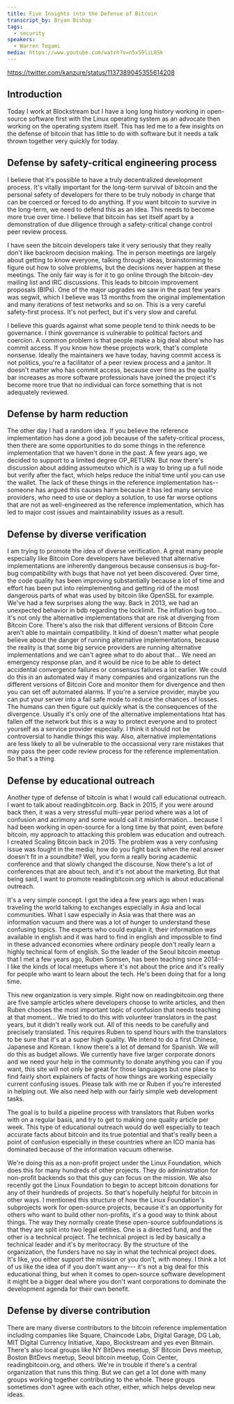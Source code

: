 ```yaml
---
title: Five Insights into the Defense of Bitcoin
transcript_by: Bryan Bishop
tags:
  - security
speakers:
  - Warren Togami
media: https://www.youtube.com/watch?v=n5xS9liL8Sk
---
```

<https://twitter.com/kanzure/status/1137389045355614208>

## Introduction

Today I work at Blockstream but I have a long long history working in open-source software first with the Linux operating system as an advocate then working on the operating system itself. This has led me to a few insights on the defense of bitcoin that has little to do with software but it needs a talk thrown together very quickly for today.

## Defense by safety-critical engineering process

I believe that it's possible to have a truly decentralized development process. It's vitally important for the long-term survival of bitcoin and the personal safety of developers for there to be truly nobody in charge that can be coerced or forced to do anything. If you want bitcoin to survive in the long-term, we need to defend this as an idea. This needs to become more true over time. I believe that bitcoin has set itself apart by a demonstration of due diligence through a safety-critical change control peer review process.

I have seen the bitcoin developers take it very seriously that they really don't like backroom decision making. The in person meetings are largely about getting to know everyone, talking through ideas, brainstorming to figure out how to solve problems, but the decisions never happen at these meetings. The only fair way is for it to go online through the bitcoin-dev mailing list and IRC discussions. This leads to bitcoin improvement proposals (BIPs). One of the major upgrades we saw in the past few years was segwit, which I believe was 13 months from the original implementation and many iterations of test networks and so on. This is a very careful safety-first process. It's not perfect, but it's very slow and careful.

I believe this guards against what some people tend to think needs to be governance. I think governance is vulnerable to political factors and coercion. A common problem is that people make a big deal about who has commit access. If you know how these projects work, that's complete nonsense. Ideally the maintainers we have today, having commit access is not politics, you're a facilitator of a peer review process and a janitor. It doesn't matter who has commit access, because over time as the quality bar increases as more software professionals have joined the project it's become more true that no individual can force something that is not adequately reviewed.

## Defense by harm reduction

The other day I had a random idea. If you believe the reference implementation has done a good job because of the safety-critical process, then there are some opportunities to do some things in the reference implementation that we haven't done in the past. A few years ago, we decided to support to a limited degree OP\_RETURN. But now there's discussion about adding assumeutxo which is a way to bring up a full node but verify after the fact, which helps reduce the initial time until you can use the wallet. The lack of these things in the reference implementation has-- someone has argued this causes harm because it has led many service providers, who need to use or deploy a solution, to use far worse options that are not as well-engineered as the reference implementation, which has led to major cost issues and maintainability issues as a result.

## Defense by diverse verification

I am trying to promote the idea of diverse verification. A great many people especially like Bitcoin Core developers have believed that alternative implementations are inherently dangerous because consensus is bug-for-bug compatibility with bugs that have not yet been discovered. Over time, the code quality has been improving substantially because a lot of time and effort has been put into reimplementing and getting rid of the most dangerous parts of what was used by bitcoin like OpenSSL for example. We've had a few surprises along the way. Back in 2013, we had an unexpected behavior in bdb regarding the locklimit. The inflation bug too... it's not only the alternative implementations that are risk at diverging from Bitcoin Core. There's also the risk that different versions of Bitcoin Core aren't able to maintain compatibility. It kind of doesn't matter what people believe about the danger of running alternative implementations, because the reality is that some big service providers are running alternative implementations and we can't agree what to do about that... We need an emergency response plan, and it would be nice to be able to detect accidental convergence failures or consensus failures a lot earlier. We could do this in an automated way if many companies and organizations run the different versions of Bitcoin Core and monitor them for divergence and then you can set off automated alarms. If you're a service provider, maybe you can put your server into a fail safe mode to reduce the chances of losses. The humans can then figure out quickly what is the consequences of the divergence. Usually it's only one of the alternative implementations htat has fallen off the network but this is a way to protect everyone and to protect yourself as a service provider especially. I think it should not be controversial to handle things this way. Also, alternative implementations are less likely to all be vulnerable to the occassional very rare mistakes that may pass the peer code review process for the reference implementation. So that's a thing.

## Defense by educational outreach

Another type of defense of bitcoin is what I would call educational outreach. I want to talk about readingbitcoin.org. Back in 2015, if you were around back then, it was a very stressful multi-year period where was a lot of confusion and acrimony and some would call it misinformation... because I had been working in open-source for a long time by that point, even before bitcoin, my approach to attacking this problem was education and outreach. I created Scaling Bitcoin back in 2015. The problem was a very confusing issue was fought in the media; how do you fight back when the real answer doesn't fit in a soundbite? Well, you form a really boring academic conference and that slowly changed the discourse. Now there's a lot of conferences that are about tech, and it's not about the marketing. But that being said, I want to promote readingbitcoin.org which is about educational outreach.

It's a very simple concept. I got the idea a few years ago when I was traveling the world talking to exchanges especially in Asia and local communities. What I saw especially in Asia was that there was an information vacuum and there was a lot of hunger to understand these confusing topics. The experts who could explain it, their information was available in english and it was hard to find in english and impossible to find in these advanced economies where ordinary people don't really learn a highly technical form of english. So the leader of the Seoul bitcoin meetup that I met a few years ago, Ruben Somsen, has been teaching since 2014-- I like the kinds of local meetups where it's not about the price and it's really for people who want to learn about the tech. He's been doing that for a long time.

This new organization is very simple. Right now on readingbitcoin.org there are five sample articles where developers choose to write articles, and then Ruben chooses the most important topic of confusion that needs teaching at that moment... We tried to do this with volunteer translators in the past years, but it didn't really work out. All of this needs to be carefully and precisely translated. This requires Ruben to spend hours with the translators to be sure that it's at a super high quality. We intend to do a first Chinese, Japanese and Korean. I know there's a lot of demand for Spanish. We will do this as budget allows. We currently have five larger corporate donors and we need your help in the community to donate anything you can if you want, this site will not only be great for those languages but one place to find fairly short explainers of facts of how things are working especially current confusing issues. Please talk with me or Ruben if you're interested in helping out. We also need help with our fairly simple web development tasks.

The goal is to build a pipeline process with translators that Ruben works with on a regular basis, and try to get to making one quality article per week. This type of educational outreach would do well especially to teach accurate facts about bitcoin and its true potential and that's really been a point of confusion especially in these countries where an ICO mania has dominated because of the information vacuum otherwise.

We're doing this as a non-profit project under the Linux Foundation, which does this for many hundreds of other projects. They do administration for non-profit backends so that this guy can focus on the mission. We also recently got the Linux Foundation to begin to accept bitcoin donations for any of their hundreds of projects. So that's hopefully helpful for bitcoin in other ways. I mentioned this structure of how the Linux Foundation's subprojects work for open-source projects, because it's an opportunity for others who want to build other non-profits, it's a good way to think about things. The way they normally create these open-source subfoundations is that they are split into two legal entities. One is a directed fund, and the other is a technical project. The technical project is led by basically a technical leader and it's by meritocracy. By the structure of the organization, the funders have no say in what the technical project does. It's like, you either support the mission or you don't, with money. I think a lot of us like the idea of if you don't want any--- it's not a big deal for this educational thing, but when it comes to open-source software development it might be a bigger deal where you don't want corporations to dominate the development agenda for their own benefit.

## Defense by diverse contribution

There are many diverse contributors to the bitcoin reference implementation including companies like Square, Chaincode Labs, Digital Garage, DG Lab, MIT Digital Currency Initiative, Xapo, Blockstream and yes even Bitmain. There's also local groups like NY BitDevs meetup, SF Bitcoin Devs meetup, Boston BitDevs meetup, Seoul bitcoin meetup, Coin Center, readingbitcoin.org, and others. We're in trouble if there's a central organization that runs this thing. But we can get a lot done with many groups working together contributing to the whole. These groups sometimes don't agree with each other, either, which helps develop new ideas.
